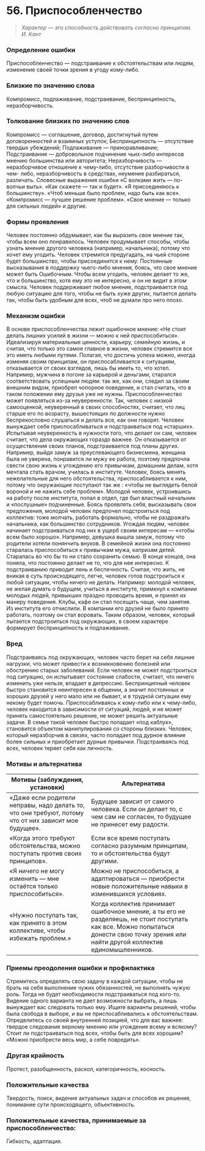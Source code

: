 ﻿# 56. Приспособленчество

>*Характер — эго способность действовать согласно принципам.
И. Кант*

### Определение ошибки
Приспособленчество — подстраивание к обстоятельствам или людям, изменение своей точки зрения в угоду кому-либо.

### Близкие по значению слова
Компромисс, подлаживание, подстраивание, беспринципность, неразборчивость.

### Толкование близких по значению слов
Компромисс — соглашение, договор, достигнутый путем договоренностей и взаимных уступок;
Беспринципность — отсутствие твердых убеждений;
Подлаживание — приноравливание;
Подстраивание — добровольное подчинение чьих-либо интересов мнению большинства или авторитета;
Неразборчивость — неразборчивое отношение к чему-либо, отсутствие разборчивости в чем- либо, неразборчивость в средствах, неумение разбираться, различать.
Словесные выражения ошибки
«С волками жить — по-волчьи выть».
«Как скажете — так и будет».
«Я присоединяюсь к большинству».
«Чтоб меньше было проблем, надо быть как все».
«Компромисс — лучшее решение проблем».
«Свое мнение — только для сильных людей» и другие.

### Формы проявления
Человек постоянно обдумывает, как бы выразить свое мнение так, чтобы всем оно понравилось.
Человек продумывает способы, чтобы узнать мнение другого человека (например, начальника), потому что хочет ему угодить.
Человек стремится предугадать, на чьей стороне будет большинство, чтобы присоединится к нему.
Постоянные высказывания в поддержку чьего-либо мнения, боясь, что свое мнение может быть
Ошибочным.
Чтобы всем угодить, человек делает то же, что и большинство, хотя ему это не интересно, и он не видит в этом смысла.
Человек поддерживает любое мнение, подстраивается под любую ситуацию для того, чтобы не быть хуже других, пытается делать так, чтобы быть удобным для всех, чтоб не думали про него плохо.

### Механизм ошибки
В основе приспособленчества лежит ошибочное мнение: «Не стоит делать лишних усилий в жизни — можно к ней приспособиться».
Идеализируя материальные ценности, карьеру, семейную жизнь, и считая, что только это самое главное в жизни, человек стремится все это иметь любыми путями. Полагая, что достичь успеха можно, иногда изменяя своим принципам, он приспосабливается к ситуациям, отказывается от своих взглядов, лишь бы иметь то, что хотел. Например, мужчина в погоне за карьерой и деньгами, старался соответствовать успешным людям: так же, как они, следил за своим внешним видом, приобрел чопорное поведение, и стал считать, что в таком положении ему друзья уже не нужны.
Приспособленчество может появляться из-за неуверенности. Так, человек с низкой самооценкой, неуверенный в своих способностях, считает, что лиц старше его по возрасту, вышестоящих по должности нужно беспрекословно слушаться и делать все, как они говорят. Человек вынуждает себя приспосабливаться и подстраиваться под «старших». Испытывая неуверенность в нужности того, что делает он сам, человек считает, что дела окружающих гораздо важнее. Он отказывается от осуществления своих планов, подстраивается под планы других. Например, выйдя замуж за преуспевающего бизнесмена, женщина была не уверена, понравится ли мужу ее работа, поэтому предпочла свести свою жизнь к угождению его привычкам, домашним делам, хотя мечтала стать врачом, училась в институте.
Человек, боясь менять нежелательные для него обстоятельства, приспосабливается к ним, потому что окружающие поступают так же : «чтобы не выглядеть белой вороной и не нажить себе проблем». Молодой человек, устроившись на работу после института, попал в отдел, где был властный начальник и «послушные» подчиненные. Боясь проявлять себя, высказывать свои предложения, молодой человек предпочел подстроиться под коллектив: тоже молчать, работать формально, чтобы не раздражать начальника, как большинство сотрудников.
Угождая людям, человек начинает подстраиваться под них в ущерб своим интересам — «чтобы всем было хорошо». Например, девушка вышла замуж, потому что родители хотели понянчить внуков. В семейной жизни она постоянно старалась приспособиться к привычкам мужа, капризам детей. Старалась во что бы то ни стало сохранить семью. В конце концов, она поняла, что постоянно делает не то, что для нее интересно.
К подстраиванию приводит лень и беспечность. Считая, что жить, не вникая в суть происходящего, легче, человек готов подстроиться к любой ситуации, чтобы ничего не делать. Например: молодой человек, не желая думать о будущем, учиться в институте, примкнул к компании молодых людей, привыкших праздно проводить время, и принял их манеру поведения. Клубы, кафе он стал посещать чаще, чем занятия. Из института его отчислили. В компании его друзей не было принято работать, поэтому он стал воровать.
Таким образом, человек, который пытается подстроиться под окружающих, в своем характере формирует беспринципность и подлаживание.

### Вред
Подстраиваясь под окружающих, человек часто берет на себя лишние нагрузки, что может привести к возникновению болезней или обострению старых заболеваний.
Если человек не может подстроиться под ситуацию, он испытывает состояние слабости, считает, что ничего изменить уже нельзя, впадает в депрессию.
Беспринципный человек быстро становится неинтересен в общении, а значит постоянных и хороших друзей у него мало или не бывает, и в трудной ситуации ему некому будет помочь.
Приспосабливаясь к кому-либо или к чему-либо, человек находится в зависимости от ситуаций, людей, и не может принять самостоятельно решение, не может решить актуальные задачи.
В семье такой человек быстро попадает «под каблук», становится объектом манипулирования со стороны близких.
Человек, который неразборчив в связях, часто попадает под дурное влияние более сильных и приобретает дурные привычки.
Подстраиваясь под всех, человек теряет себя как личность.

### Мотивы и альтернатива
Мотивы (заблуждения, установки)	| Альтернатива
---|---
«Даже если родители неправы, надо делать то, что они требуют, потому что от них зависит мое будущее».	| Будущее зависит от самого человека. Если он делает то, с чем сам не согласен, то будущее не принесет ему радости.
«Когда этого требуют обстоятельства, можно поступать против своих принципов».	| Если все время поступать согласно разумным принципам, то и обстоятельства будут другими.
«Я ничего не могу изменить — мне остаётся только приспособиться».	| Можно не приспособиться, а адаптироваться — приобрести новые положительные навыки в изменившихся условиях.
«Нужно поступать так, как принято в этом коллективе, чтобы избежать проблем.»	| Когда коллектив принимает ошибочное мнение, а ты его не разделяешь, не стоит поступать как все. Можно попытаться донести свою точку зрения или найти другой коллектив единомышленников.

### Приемы преодоления ошибки и профилактика
Стремитесь определять свою задачу в каждой ситуации, чтобы не брать на себя выполнение чужих обязанностей, не выполнять чужую роль. Тогда не будет необходимости подстраиваться под кого-то.
Видение одного варианта не дает возможности выбрать, а лишь вынуждает вас следовать только ему. Ищите варианты решений, чтобы была свобода в выборе, и вы не приспосабливались к обстоятельствам.
Определитесь со своей внутренней позицией, что для вас важнее: твердое следование верному мнению или угождение всему и всякому? Стоит ли подстраиваться под всех, чтобы быть для всех хорошим? «Можно приобрести весь мир, а себе повредить».

### Другая крайность
Протест, разобщенность, раскол, категоричность, косность.

### Положительные качества
Твердость, поиск, видение актуальных задач и способов их решения, понимание сути происходящего, объективность.

### Положительные качества, принимаемые за приспособленчество:
Гибкость, адаптация. 